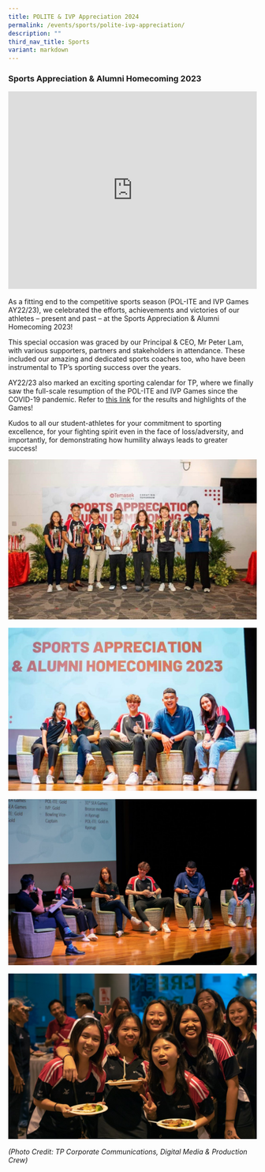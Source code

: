 ```yaml
---
title: POLITE & IVP Appreciation 2024
permalink: /events/sports/polite-ivp-appreciation/
description: ""
third_nav_title: Sports
variant: markdown
---
```

### Sports Appreciation &amp; Alumni Homecoming 2023

<iframe width="100%" height="400" src="https://www.youtube.com/embed/23yFE9kcoqE" title="YouTube video player" frameborder="0" allow="accelerometer; autoplay; clipboard-write; encrypted-media; gyroscope; picture-in-picture; web-share" allowfullscreen=""></iframe>

As a fitting end to the competitive sports season (POL-ITE and IVP Games AY22/23), we celebrated the efforts, achievements and victories of our athletes – present and past – at the Sports Appreciation &amp; Alumni Homecoming 2023! 

This special occasion was graced by our Principal &amp; CEO, Mr Peter Lam, with various supporters, partners and stakeholders in attendance. These included our amazing and dedicated sports coaches too, who have been instrumental to TP’s sporting success over the years.
 
AY22/23 also marked an exciting sporting calendar for TP, where we finally saw the full-scale resumption of the POL-ITE and IVP Games since the COVID-19 pandemic. Refer to [this link](/events/sports/polite-ivp/) for the results and highlights of the Games!
 
Kudos to all our student-athletes for your commitment to sporting excellence, for your fighting spirit even in the face of loss/adversity, and importantly, for demonstrating how humility always leads to greater success!

![](images/Events/Sports/SAAH_1.jpg)

![](images/Events/Sports/SAAH_2.jpg)

![](images/Events/Sports/SAAH_3.jpg)

![](images/Events/Sports/SAAH_4.jpg)

*(Photo Credit: TP Corporate Communications, Digital Media &amp; Production Crew)*